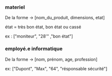 ###  materiel

De la forme -> [nom_du_produit, dimensions, etat]

état = très bon état, bon état ou cassé

ex : ["moniteur", "28'" ,"bon état"]

###  employé.e informatique

De la forme -> [nom, prénom, age, profession]

ex: ["Dupont", "Max", "64", "résponsable sécurité"]
